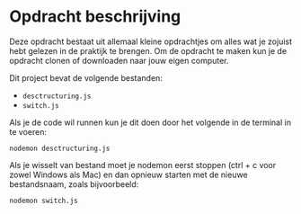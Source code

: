 # Opdracht beschrijving
Deze opdracht bestaat uit allemaal kleine opdrachtjes om alles wat je zojuist hebt gelezen in de praktijk te brengen. Om de opdracht te maken kun je de opdracht clonen of downloaden naar jouw eigen computer.

Dit project bevat de volgende bestanden:

* `desctructuring.js`
* `switch.js`

Als je de code wil runnen kun je dit doen door het volgende in de terminal in te voeren:

`nodemon desctructuring.js`

Als je wisselt van bestand moet je nodemon eerst stoppen (ctrl + c voor zowel Windows als Mac) en dan opnieuw starten met de nieuwe bestandsnaam, zoals bijvoorbeeld:

`nodemon switch.js`
